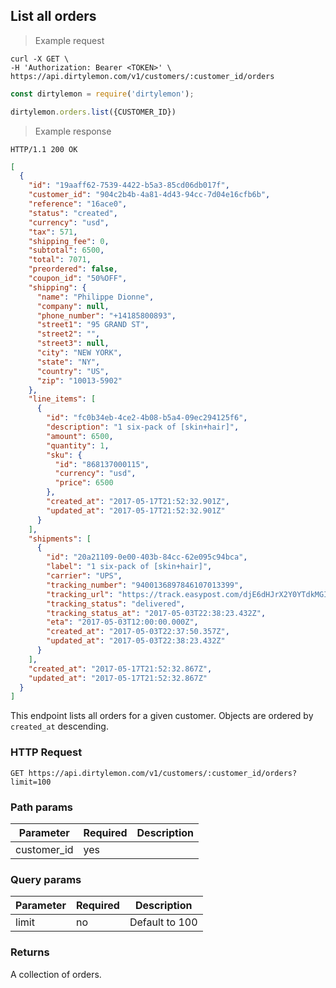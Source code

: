 ## List all orders

> Example request

```shell
curl -X GET \
-H 'Authorization: Bearer <TOKEN>' \
https://api.dirtylemon.com/v1/customers/:customer_id/orders
```

```javascript
const dirtylemon = require('dirtylemon');

dirtylemon.orders.list({CUSTOMER_ID})
```

> Example response

```http
HTTP/1.1 200 OK
```

```json
[
  {
    "id": "19aaff62-7539-4422-b5a3-85cd06db017f",
    "customer_id": "904c2b4b-4a81-4d43-94cc-7d04e16cfb6b",
    "reference": "16ace0",
    "status": "created",
    "currency": "usd",
    "tax": 571,
    "shipping_fee": 0,
    "subtotal": 6500,
    "total": 7071,
    "preordered": false,
    "coupon_id": "50%OFF",
    "shipping": {
      "name": "Philippe Dionne",
      "company": null,
      "phone_number": "+14185800893",
      "street1": "95 GRAND ST",
      "street2": "",
      "street3": null,
      "city": "NEW YORK",
      "state": "NY",
      "country": "US",
      "zip": "10013-5902"
    },
    "line_items": [
      {
        "id": "fc0b34eb-4ce2-4b08-b5a4-09ec294125f6",
        "description": "1 six-pack of [skin+hair]",
        "amount": 6500,
        "quantity": 1,
        "sku": {
          "id": "868137000115",
          "currency": "usd",
          "price": 6500
        },
        "created_at": "2017-05-17T21:52:32.901Z",
        "updated_at": "2017-05-17T21:52:32.901Z"
      }
    ],
    "shipments": [
      {
        "id": "20a21109-0e00-403b-84cc-62e095c94bca",
        "label": "1 six-pack of [skin+hair]",
        "carrier": "UPS",
        "tracking_number": "9400136897846107013399",
        "tracking_url": "https://track.easypost.com/djE6dHJrX2Y0YTdkMGI1NmJlNDQ1MzdhMjMzN2M2ODlmMGM2OTdm",
        "tracking_status": "delivered",
        "tracking_status_at": "2017-05-03T22:38:23.432Z",
        "eta": "2017-05-03T12:00:00.000Z",
        "created_at": "2017-05-03T22:37:50.357Z",
        "updated_at": "2017-05-03T22:38:23.432Z"
      }
    ],
    "created_at": "2017-05-17T21:52:32.867Z",
    "updated_at": "2017-05-17T21:52:32.867Z"
  }
]
```

This endpoint lists all orders for a given customer. Objects are ordered by `created_at` descending.

### HTTP Request

`GET https://api.dirtylemon.com/v1/customers/:customer_id/orders?limit=100`

### Path params

| Parameter | Required | Description |
| --------- | -------- | ------------|
| customer_id | yes |  |

### Query params

| Parameter | Required | Description |
| --------- | -------- | ------------|
| limit | no | Default to 100 |


### Returns

A collection of orders.
